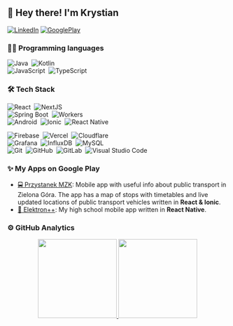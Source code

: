 <h2>👋 Hey there! I'm Krystian</h2>

[![LinkedIn](https://img.shields.io/badge/LinkedIn-%230A66C2.svg?style=for-the-badge&logo=linkedin&logoColor=white)](https://www.linkedin.com/in/wybran/)
[![GooglePlay](https://img.shields.io/badge/GooglePlay-%230A66C2.svg?style=for-the-badge&logo=GooglePlay&logoColor=white)](https://play.google.com/store/apps/developer?id=Krystian+Wybranowski)

### 👨‍💻 Programming languages

![Java](https://img.shields.io/badge/-Java-05122A?style=flat&logo=java&logoColor=FFA518)&nbsp;
![Kotlin](https://img.shields.io/badge/-Kotlin-05122A?style=flat&logo=Kotlin)&nbsp;\
![JavaScript](https://img.shields.io/badge/-JavaScript-05122A?style=flat&logo=javascript)&nbsp;
![TypeScript](https://img.shields.io/badge/-TypeScript-05122A?style=flat&logo=TypeScript)&nbsp;

### 🛠 Tech Stack 

![React](https://img.shields.io/badge/-React-05122A?style=flat&logo=react)&nbsp;
![NextJS](https://img.shields.io/badge/-NextJS-05122A?style=flat&logo=next.js)&nbsp;\
![Spring Boot](https://img.shields.io/badge/-Spring%20Boot-05122A?style=flat&logo=Spring&logoColor=6DB33F)&nbsp;
![Workers](https://img.shields.io/badge/-Workers-05122A?style=flat&logo=Cloudflare)&nbsp;\
![Android](https://img.shields.io/badge/-Android-05122A?style=flat&logo=Android&logoColor=6DB33F)&nbsp;
![Ionic](https://img.shields.io/badge/-Ionic-05122A?style=flat&logo=Ionic)&nbsp;
![React Native](https://img.shields.io/badge/-React%20Native-05122A?style=flat&logo=react)&nbsp;

![Firebase](https://img.shields.io/badge/Firebase-05122A.svg?style=flat&logo=firebase)&nbsp;
![Vercel](https://img.shields.io/badge/vercel-05122A.svg?style=flat&logo=vercel)&nbsp;
![Cloudflare](https://img.shields.io/badge/Cloudflare-05122A?style=flat&logo=Cloudflare)&nbsp;\
![Grafana](https://img.shields.io/badge/grafana-05122A.svg?style=flat&logo=grafana)&nbsp;
![InfluxDB](https://img.shields.io/badge/InfluxDB-05122A?style=flat&logo=InfluxDB)&nbsp;
![MySQL](https://img.shields.io/badge/mysql-05122A.svg?style=flat&logo=mysql)&nbsp;\
![Git](https://img.shields.io/badge/-Git-05122A?style=flat&logo=git)&nbsp;
![GitHub](https://img.shields.io/badge/-GitHub-05122A?style=flat&logo=github)&nbsp;
![GitLab](https://img.shields.io/badge/-GitLab-05122A?style=flat&logo=gitlab)&nbsp;
![Visual Studio Code](https://img.shields.io/badge/-VS%20Code-05122A?style=flat&logo=visual-studio-code&logoColor=007ACC)&nbsp;

### ✨ My Apps on Google Play
- [🚍 Przystanek MZK](https://github.com/wybran/przystanek-mzk): Mobile app with useful info about public transport in Zielona Góra. The app has a map of stops with timetables and live updated locations of public transport vehicles written in **React & Ionic**.
- [🎒 Elektron++](https://github.com/ElektronPlus/Elektron-App): My high school mobile app written in **React Native**.


### ⚙️ GitHub Analytics

<p align="center">
<a href="https://github.com/AVS1508">
  <img height="180em" src="https://github-readme-stats-eight-theta.vercel.app/api?username=wybran&show_icons=true&theme=algolia&include_all_commits=true&count_private=true"/>
  <img height="180em" src="https://github-readme-stats-eight-theta.vercel.app/api/top-langs/?username=wybran&layout=compact&langs_count=8&theme=algolia"/>
</a>
</p>
